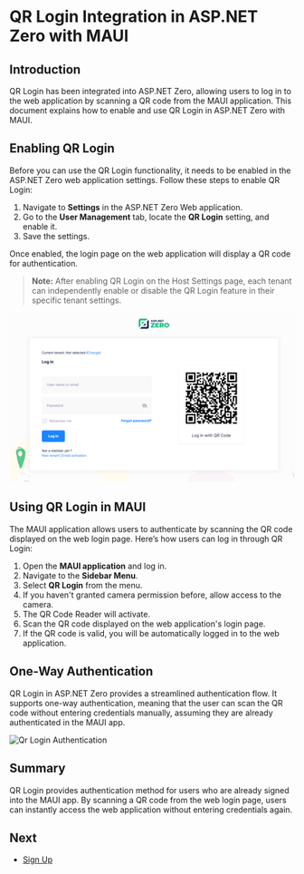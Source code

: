 # QR Login Integration in ASP.NET Zero with MAUI

## Introduction
QR Login has been integrated into ASP.NET Zero, allowing users to log in to the web application by scanning a QR code from the MAUI application. This document explains how to enable and use QR Login in ASP.NET Zero with MAUI.

## Enabling QR Login
Before you can use the QR Login functionality, it needs to be enabled in the ASP.NET Zero web application settings. Follow these steps to enable QR Login:

1. Navigate to **Settings** in the ASP.NET Zero Web application.
2. Go to the **User Management** tab, locate the **QR Login** setting, and enable it.
3. Save the settings.

Once enabled, the login page on the web application will display a QR code for authentication.

> **Note:** After enabling QR Login on the Host Settings page, each tenant can independently enable or disable the QR Login feature in their specific tenant settings.

![Qr Code on Login Page](images/login-page-with-qr-login.png)

## Using QR Login in MAUI
The MAUI application allows users to authenticate by scanning the QR code displayed on the web login page. Here’s how users can log in through QR Login:

1. Open the **MAUI application** and log in.
2. Navigate to the **Sidebar Menu**.
3. Select **QR Login** from the menu.
4. If you haven't granted camera permission before, allow access to the camera.
5. The QR Code Reader will activate.
6. Scan the QR code displayed on the web application's login page.
7. If the QR code is valid, you will be automatically logged in to the web application.

## One-Way Authentication
QR Login in ASP.NET Zero provides a streamlined authentication flow. It supports one-way authentication, meaning that the user can scan the QR code without entering credentials manually, assuming they are already authenticated in the MAUI app.

![Qr Login Authentication](images/qr-login-authentication.gif)

## Summary
QR Login provides authentication method for users who are already signed into the MAUI app. By scanning a QR code from the web login page, users can instantly access the web application without entering credentials again. 

## Next

- [Sign Up](Features-Mvc-Core-Sign-Up)